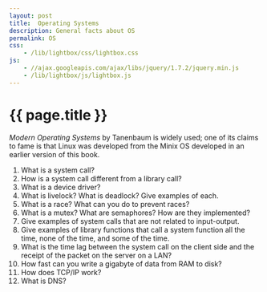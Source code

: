 ```yaml
---
layout: post
title:  Operating Systems
description: General facts about OS
permalink: OS
css:
    - /lib/lightbox/css/lightbox.css
js:
    - //ajax.googleapis.com/ajax/libs/jquery/1.7.2/jquery.min.js
    - /lib/lightbox/js/lightbox.js
---
```


{{ page.title }}
================

<i>Modern Operating Systems</i> by Tanenbaum is widely used;
one of its claims to fame is that Linux was developed from the Minix
OS developed in an earlier version of this book.

<ol>
<li> What is a system call?
<li> How is a system call different from a library call?
<li> What is a device driver?
<li> What is livelock? What is deadlock? Give examples of each.
<li> What is a race? What can you do to prevent races?
<li> What is a mutex? What are semaphores? How are they implemented?
<li> Give examples of system calls that are not related to input-output.
<li> Give examples of library functions that call a system function all the time, none of the time, and some of the time.
<li> What is the time lag between the system call on the client side and the receipt of the packet on the server on a LAN?
<li> How fast can you write a gigabyte of data from RAM to disk?
<li> How does TCP/IP work?
<li> What is DNS?
</ol>
